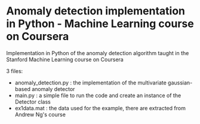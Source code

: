 # Anomaly detection implementation in Python - Machine Learning course on Coursera

Implementation in Python of the anomaly detection algorithm taught in the Stanford Machine Learning course on Coursera

3 files: 

- anomaly_detection.py : the implementation of the multivariate gaussian-based anomaly detector
- main.py : a simple file to run the code and create an instance of the Detector class
- ex1data.mat : the data used for the example, there are extracted from Andrew Ng's course
